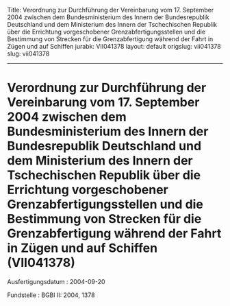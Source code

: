 Title: Verordnung zur Durchführung der Vereinbarung vom 17. September 2004 zwischen
  dem Bundesministerium des Innern der Bundesrepublik Deutschland und dem Ministerium
  des Innern der Tschechischen Republik über die Errichtung vorgeschobener Grenzabfertigungsstellen
  und die Bestimmung von Strecken für die Grenzabfertigung während der Fahrt in Zügen
  und auf Schiffen
jurabk: VII041378
layout: default
origslug: vii041378
slug: vii041378

---

# Verordnung zur Durchführung der Vereinbarung vom 17. September 2004 zwischen dem Bundesministerium des Innern der Bundesrepublik Deutschland und dem Ministerium des Innern der Tschechischen Republik über die Errichtung vorgeschobener Grenzabfertigungsstellen und die Bestimmung von Strecken für die Grenzabfertigung während der Fahrt in Zügen und auf Schiffen (VII041378)

Ausfertigungsdatum
:   2004-09-20

Fundstelle
:   BGBl II: 2004, 1378

